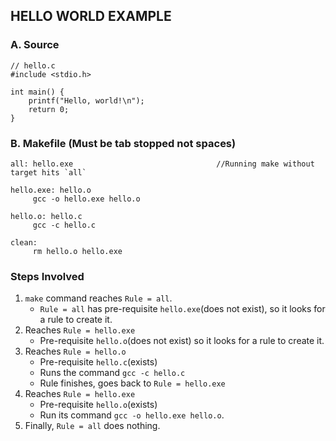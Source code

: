 ## HELLO WORLD EXAMPLE

### A. Source
```
// hello.c
#include <stdio.h>
 
int main() {
    printf("Hello, world!\n");
    return 0;
}
```

### B. Makefile (Must be tab stopped not spaces)
```
all: hello.exe                                //Running make without target hits `all`

hello.exe: hello.o
	 gcc -o hello.exe hello.o

hello.o: hello.c
	 gcc -c hello.c
     
clean:
	 rm hello.o hello.exe
```

### Steps Involved
1. `make` command reaches `Rule = all`.
   - `Rule = all` has pre-requisite `hello.exe`(does not exist), so it looks for a rule to create it.
2. Reaches `Rule = hello.exe` 
   - Pre-requisite `hello.o`(does not exist) so it looks for a rule to create it.
3. Reaches `Rule = hello.o` 
   - Pre-requisite `hello.c`(exists)
   - Runs the command `gcc -c hello.c`
   - Rule finishes, goes back to `Rule = hello.exe`
4. Reaches `Rule = hello.exe` 
   - Pre-requisite `hello.o`(exists)
   - Run its command `gcc -o hello.exe hello.o`.
5. Finally, `Rule = all` does nothing.

